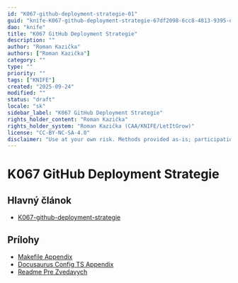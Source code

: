 ```yaml
---
id: "K067-github-deployment-strategie-01"
guid: "knife-K067-github-deployment-strategie-67df2098-6cc8-4813-9395-d7fded7f3344"
dao: "knife"
title: "K067 GitHub Deployment Strategie"
description: ""
author: "Roman Kazička"
authors: ["Roman Kazička"]
category: ""
type: ""
priority: ""
tags: ["KNIFE"]
created: "2025-09-24"
modified: ""
status: "draft"
locale: "sk"
sidebar_label: "K067 GitHub Deployment Strategie"
rights_holder_content: "Roman Kazička"
rights_holder_system: "Roman Kazička (CAA/KNIFE/LetItGrow)"
license: "CC-BY-NC-SA-4.0"
disclaimer: "Use at your own risk. Methods provided as-is; participation is voluntary and context-aware."
---
```

# K067 GitHub Deployment Strategie

## Hlavný článok
- [K067-github-deployment-strategie](../index.md)

## Prílohy
- [Makefile Appendix](./K067_makefile_appendix.md)
- [Docusaurus Config TS Appendix](./K067_docusaurus_config_ts_appendix.md)
- [Readme Pre Zvedavych](./K067_ReadmePreZvedavych.md)
